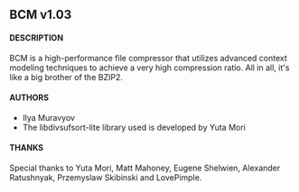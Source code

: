 ## BCM v1.03

#### DESCRIPTION
BCM is a high-performance file compressor that utilizes advanced context modeling techniques to achieve a very high compression ratio. All in all, it's like a big brother of the BZIP2.

#### AUTHORS
- Ilya Muravyov
- The libdivsufsort-lite library used is developed by Yuta Mori

#### THANKS
Special thanks to Yuta Mori, Matt Mahoney, Eugene Shelwien, Alexander Ratushnyak, Przemyslaw Skibinski and LovePimple.
